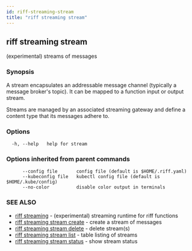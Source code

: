 ```yaml
---
id: riff-streaming-stream
title: "riff streaming stream"
---
```

## riff streaming stream

(experimental) streams of messages

### Synopsis

A stream encapsulates an addressable message channel (typically a message 
broker's topic). It can be mapped to a function input or output stream.

Streams are managed by an associated streaming gateway and define a content 
type that its messages adhere to.

### Options

```
  -h, --help   help for stream
```

### Options inherited from parent commands

```
      --config file       config file (default is $HOME/.riff.yaml)
      --kubeconfig file   kubectl config file (default is $HOME/.kube/config)
      --no-color          disable color output in terminals
```

### SEE ALSO

* [riff streaming](riff_streaming.md)	 - (experimental) streaming runtime for riff functions
* [riff streaming stream create](riff_streaming_stream_create.md)	 - create a stream of messages
* [riff streaming stream delete](riff_streaming_stream_delete.md)	 - delete stream(s)
* [riff streaming stream list](riff_streaming_stream_list.md)	 - table listing of streams
* [riff streaming stream status](riff_streaming_stream_status.md)	 - show stream status

